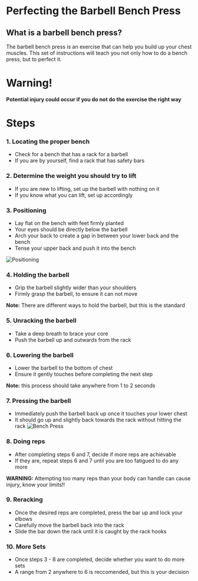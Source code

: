 # Perfecting the Barbell Bench Press  
## What is a barbell bench press?
The barbell bench press is an exercise that can help you build up your chest muscles.  This set of instructions will teach you not only how to do a bench press, but to perfect it. 
# Warning!
**Potential injury could occur if you do not do the exercise the right way** 

# Steps  
### 1. Locating the proper bench
* Check for a bench that has a rack for a barbell
* If you are by yourself, find a rack that has safety bars
  
### 2. Determine the weight you should try to lift
* If you are new to lifting, set up the barbell with nothing on it
* If you know what you can lift, set up accordingly
  
### 3. Positioning
* Lay flat on the bench with feet firmly planted
* Your eyes should be directly below the barbell
* Arch your back to create a gap in between your lower back and the bench
* Tense your upper back and push it into the bench

![Positioning](https://i.giphy.com/media/v1.Y2lkPTc5MGI3NjExdHBkMmJxbzd1NWdweGUzaWM0aXVjdm51cWJ2OWgxa2xiYTR5azRkeSZlcD12MV9pbnRlcm5hbF9naWZfYnlfaWQmY3Q9Zw/jadrNdu7iZLcYmLAYf/giphy.gif)

### 4. Holding the barbell
* Grip the barbell slightly wider than your shoulders
* Firmly grasp the barbell, to ensure it can not move

**Note:** There are different ways to hold the barbell, but this is the standard
  
### 5. Unracking the barbell  
* Take a deep breath to brace your core
* Push the barbell up and outwards from the rack

### 6. Lowering the barbell
* Lower the barbell to the bottom of chest
* Ensure it gently touches before completing the next step

**Note:** this process should take anywhere from 1 to 2 seconds
  
### 7. Pressing the barbell
* Immediately push the barbell back up once it touches your lower chest
* It should go up and slightly back towards the rack without hitting the rack
![Bench Press](https://i.giphy.com/media/v1.Y2lkPTc5MGI3NjExbzRpYmNvbjh6d3lmOWZ2bWYweXZ5aHI1NjE0anlqbWlqcXV6MzducSZlcD12MV9pbnRlcm5hbF9naWZfYnlfaWQmY3Q9Zw/XAJ488P0wQdrK8lpGl/giphy.gif)

### 8. Doing reps
* After completing steps 6 and 7, decide if more reps are achievable
* If they are, repeat steps 6 and 7 until you are too fatigued to do any more

**WARNING:** Attempting too many reps than your body can handle can cause injury, know your limits!!

### 9. Reracking 
* Once the desired reps are completed, press the bar up and lock your elbows
* Carefully move the barbell back into the rack
* Slide the bar down the rack until it is caught by the rack hooks
  
### 10. More Sets
* Once steps 3 - 8 are completed, decide whether you want to do more sets
* A range from 2 anywhere to 6 is reccomended, but this is your decision
